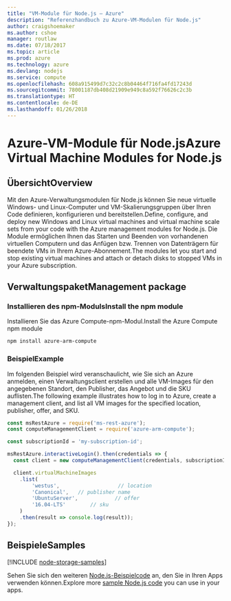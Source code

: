 ```yaml
---
title: "VM-Module für Node.js – Azure"
description: "Referenzhandbuch zu Azure-VM-Modulen für Node.js"
author: craigshoemaker
ms.author: cshoe
manager: routlaw
ms.date: 07/18/2017
ms.topic: article
ms.prod: azure
ms.technology: azure
ms.devlang: nodejs
ms.service: compute
ms.openlocfilehash: 608a915499d7c32c2c8b04464f716fa4fd17243d
ms.sourcegitcommit: 78001187db408d21909e949c8a592f76626c2c3b
ms.translationtype: HT
ms.contentlocale: de-DE
ms.lasthandoff: 01/26/2018
---
```

# <a name="azure-virtual-machine-modules-for-nodejs"></a><span data-ttu-id="d3e5f-103">Azure-VM-Module für Node.js</span><span class="sxs-lookup"><span data-stu-id="d3e5f-103">Azure Virtual Machine Modules for Node.js</span></span>

## <a name="overview"></a><span data-ttu-id="d3e5f-104">Übersicht</span><span class="sxs-lookup"><span data-stu-id="d3e5f-104">Overview</span></span>

<span data-ttu-id="d3e5f-105">Mit den Azure-Verwaltungsmodulen für Node.js können Sie neue virtuelle Windows- und Linux-Computer und VM-Skalierungsgruppen über Ihren Code definieren, konfigurieren und bereitstellen.</span><span class="sxs-lookup"><span data-stu-id="d3e5f-105">Define, configure, and deploy new Windows and Linux virtual machines and virtual machine scale sets from your code with the Azure management modules for Node.js.</span></span> <span data-ttu-id="d3e5f-106">Die Module ermöglichen Ihnen das Starten und Beenden von vorhandenen virtuellen Computern und das Anfügen bzw. Trennen von Datenträgern für beendete VMs in Ihrem Azure-Abonnement.</span><span class="sxs-lookup"><span data-stu-id="d3e5f-106">The modules let you start and stop existing virtual machines and attach or detach disks to stopped VMs in your Azure subscription.</span></span>

## <a name="management-package"></a><span data-ttu-id="d3e5f-107">Verwaltungspaket</span><span class="sxs-lookup"><span data-stu-id="d3e5f-107">Management package</span></span>

### <a name="install-the-npm-module"></a><span data-ttu-id="d3e5f-108">Installieren des npm-Moduls</span><span class="sxs-lookup"><span data-stu-id="d3e5f-108">Install the npm module</span></span>

<span data-ttu-id="d3e5f-109">Installieren Sie das Azure Compute-npm-Modul.</span><span class="sxs-lookup"><span data-stu-id="d3e5f-109">Install the Azure Compute npm module</span></span>

```bash
npm install azure-arm-compute
```   

### <a name="example"></a><span data-ttu-id="d3e5f-110">Beispiel</span><span class="sxs-lookup"><span data-stu-id="d3e5f-110">Example</span></span>

<span data-ttu-id="d3e5f-111">Im folgenden Beispiel wird veranschaulicht, wie Sie sich an Azure anmelden, einen Verwaltungsclient erstellen und alle VM-Images für den angegebenen Standort, den Publisher, das Angebot und die SKU auflisten.</span><span class="sxs-lookup"><span data-stu-id="d3e5f-111">The following example illustrates how to log in to Azure, create a management client, and list all VM images for the specified location, publisher, offer, and SKU.</span></span>

```javascript
const msRestAzure = require('ms-rest-azure');
const computeManagementClient = require('azure-arm-compute');

const subscriptionId = 'my-subscription-id';

msRestAzure.interactiveLogin().then(credentials => {
  const client = new computeManagementClient(credentials, subscriptionId);

  client.virtualMachineImages
    .list(
        'westus',                   // location
        'Canonical',   // publisher name
        'UbuntuServer',            // offer
        '16.04-LTS'        // sku
    )
    .then(result => console.log(result));
});
```

## <a name="samples"></a><span data-ttu-id="d3e5f-112">Beispiele</span><span class="sxs-lookup"><span data-stu-id="d3e5f-112">Samples</span></span>

[!INCLUDE [node-storage-samples](../docs-ref-conceptual/includes/virtualmachines-samples.md)]

<span data-ttu-id="d3e5f-113">Sehen Sie sich den weiteren [Node.js-Beispielcode](https://azure.microsoft.com/resources/samples/?platform=nodejs) an, den Sie in Ihren Apps verwenden können.</span><span class="sxs-lookup"><span data-stu-id="d3e5f-113">Explore more [sample Node.js code](https://azure.microsoft.com/resources/samples/?platform=nodejs) you can use in your apps.</span></span>
